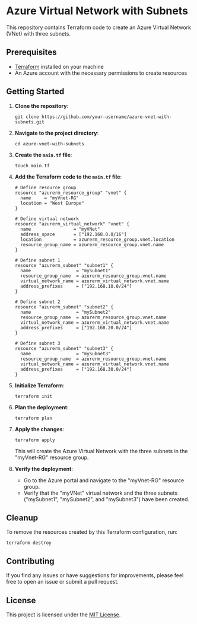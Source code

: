 # Azure Virtual Network with Subnets

This repository contains Terraform code to create an Azure Virtual Network (VNet) with three subnets.

## Prerequisites
- [Terraform](https://www.terraform.io/downloads.html) installed on your machine
- An Azure account with the necessary permissions to create resources

## Getting Started

1. **Clone the repository**:
   ```
   git clone https://github.com/your-username/azure-vnet-with-subnets.git
   ```

2. **Navigate to the project directory**:
   ```
   cd azure-vnet-with-subnets
   ```

3. **Create the `main.tf` file**:
   ```
   touch main.tf
   ```

4. **Add the Terraform code to the `main.tf` file**:
   ```hcl
   # Define resource group
   resource "azurerm_resource_group" "vnet" {
     name     = "myVnet-RG"
     location = "West Europe"
   }

   # Define virtual network
   resource "azurerm_virtual_network" "vnet" {
     name                = "myVNet"
     address_space       = ["192.168.0.0/16"]
     location            = azurerm_resource_group.vnet.location
     resource_group_name = azurerm_resource_group.vnet.name
   }

   # Define subnet 1
   resource "azurerm_subnet" "subnet1" {
     name                 = "mySubnet1"
     resource_group_name  = azurerm_resource_group.vnet.name
     virtual_network_name = azurerm_virtual_network.vnet.name
     address_prefixes     = ["192.168.10.0/24"]
   }

   # Define subnet 2
   resource "azurerm_subnet" "subnet2" {
     name                 = "mySubnet2"
     resource_group_name  = azurerm_resource_group.vnet.name
     virtual_network_name = azurerm_virtual_network.vnet.name
     address_prefixes     = ["192.168.20.0/24"]
   }

   # Define subnet 3
   resource "azurerm_subnet" "subnet3" {
     name                 = "mySubnet3"
     resource_group_name  = azurerm_resource_group.vnet.name
     virtual_network_name = azurerm_virtual_network.vnet.name
     address_prefixes     = ["192.168.30.0/24"]
   }
   ```

5. **Initialize Terraform**:
   ```
   terraform init
   ```

6. **Plan the deployment**:
   ```
   terraform plan
   ```

7. **Apply the changes**:
   ```
   terraform apply
   ```

   This will create the Azure Virtual Network with the three subnets in the "myVnet-RG" resource group.

8. **Verify the deployment**:
   - Go to the Azure portal and navigate to the "myVnet-RG" resource group.
   - Verify that the "myVNet" virtual network and the three subnets ("mySubnet1", "mySubnet2", and "mySubnet3") have been created.

## Cleanup

To remove the resources created by this Terraform configuration, run:

```
terraform destroy
```

## Contributing

If you find any issues or have suggestions for improvements, please feel free to open an issue or submit a pull request.

## License

This project is licensed under the [MIT License](LICENSE).
